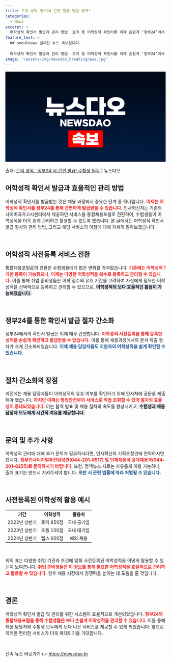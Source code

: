 ```yaml
---
title: 토익 성적 정부24 간편 발급 방법 공개!
categories:
  - News
excerpt: >
  어학성적 확인서 발급과 관리 방법  토익 등 어학성적 확인서를 이제 손쉽게 ‘정부24’에서 직접 발급받을 수…
feature_text: >
  ## seoulnews 실시간 뉴스 속보입니다.

  어학성적 확인서 발급과 관리 방법  토익 등 어학성적 확인서를 이제 손쉽게 ‘정부24’에서 직접 발급받을 수…
image: '/assets/img/newsdao_breakingnews.jpg'
---
```


![뉴스다오 속보](/assets/img/newsdao_breakingnews.jpg)

<p>출처: <a href="https://newsdao.kr/4834" rel="dofollow">토익 성적, '정부24'서 간편 발급! 수험생 필독</a> | 뉴스다오</p>

<h2 data-ke-size="size26">어학성적 확인서 발급과 효율적인 관리 방법</h2>

<p data-ke-size="size16">어학성적 확인서를 발급받는 것은 채용 과정에서 중요한 단계 중 하나입니다. <b><span style="color: #ee2323;">이제는 어학성적 확인서를 정부24를 통해 간편하게 발급받을 수 있습니다.</span></b> 인사혁신처는 기존의 사이버국가고시센터에서 제공하던 서비스를 통합채용포털로 전환하여, 수험생들이 어학성적을 더욱 쉽게 관리하고 활용할 수 있도록 했습니다. 본 글에서는 어학성적 확인서 발급 절차와 관리 방법, 그리고 해당 서비스의 이점에 대해 자세히 알아보겠습니다.</p>

<p data-ke-size="size16">&nbsp;</p>

<h2 data-ke-size="size26">어학성적 사전등록 서비스 전환</h2>

<p data-ke-size="size16">통합채용포털로의 전환은 수험생들에게 많은 변화를 가져왔습니다. <b><span style="color: #ee2323;">기존에는 어학성적 1개만 등록이 가능했으나, 이제는 다양한 어학성적을 복수로 등록하고 관리할 수 있습니다.</span></b> 이를 통해 취업 준비생들은 어학 점수와 유효 기간을 고려하여 자신에게 필요한 어학성적을 선택적으로 등록하고 관리할 수 있으므로, <b><span style="background-color: #21538527;">어학성적의 보다 효율적인 활용이 가능해졌습니다.</span></b></p>

<p data-ke-size="size16">&nbsp;</p>

<h2 data-ke-size="size26">정부24를 통한 확인서 발급 절차 간소화</h2>

<p data-ke-size="size16">정부24에서의 확인서 발급은 이제 매우 간편합니다. <b><span style="color: #ee2323;">어학성적 사전등록을 통해 등록한 성적을 손쉽게 확인하고 발급받을 수 있습니다.</span></b> 이를 통해 채용과정에서의 문서 제출 절차가 크게 간소화되었습니다. <b><span style="color: #1a5490;">이제 채용 담당자들도 지원자의 어학성적을 쉽게 확인할 수 있습니다.</span></b></p>

<p data-ke-size="size16">&nbsp;</p>

<h2 data-ke-size="size26">절차 간소화의 장점</h2>

<p data-ke-size="size16">이전에는 채용 담당자들이 어학성적의 유효 여부를 확인하기 위해 인사처에 공문을 제출해야 했습니다. <b><span style="color: #ee2323;">하지만 이제는 행정안전부의 서비스로 직접 조회할 수 있어 절차의 효율성이   증대되었습니다.</span></b> 이는 합격 발표 및 채용 절차의 속도를 향상시키고, <b><span style="background-color: #21538527;">수험생과 채용 담당자 모두에게 시간적 여유를 제공합니다.</span></b></p>

<p data-ke-size="size16">&nbsp;</p>

<h2 data-ke-size="size26">문의 및 추가 사항</h2>

<p data-ke-size="size16">어학성적 관리에 대해 추가 문의가 필요하시다면, 인사혁신처 기획조정관에 연락하시면 됩니다. <b><span style="color: #ee2323;">정부인사디지털추진담당관(044-201-8517) 및 인재채용국 공개채용과(044-201-8255)로 문의하시기 바랍니다.</span></b> 또한, 정책뉴스 자료는 자유롭게 이용 가능하나, 출처 표기는 반드시 지켜주셔야 합니다. <b><span style="color: #1a5490;">위반 시 관련 법률에 따라 처벌될 수 있습니다.</span></b></p>

<p data-ke-size="size16">&nbsp;</p>

<h2 data-ke-size="size26">사전등록된 어학성적 활용 예시</h2>

<table style="width: 100%; border-collapse: collapse;">
  <tr>
    <td style="text-align: center; height: 17px;"><b>기간</b></td>
    <td style="text-align: center; height: 17px;"><b>어학성적</b></td>
    <td style="text-align: center; height: 17px;"><b>활용처</b></td>
  </tr>
  <tr>
    <td style="text-align: center; height: 17px;">2022년 상반기</td>
    <td style="text-align: center; height: 17px;">토익 850점</td>
    <td style="text-align: center; height: 17px;">국내 공기업</td>
  </tr>
  <tr>
    <td style="text-align: center; height: 17px;">2023년 상반기</td>
    <td style="text-align: center; height: 17px;">토플 100점</td>
    <td style="text-align: center; height: 17px;">국내 대기업</td>
  </tr>
  <tr>
    <td style="text-align: center; height: 17px;">2024년 상반기</td>
    <td style="text-align: center; height: 17px;">텝스 600점</td>
    <td style="text-align: center; height: 17px;">해외 채용</td>
  </tr>
</table>

<p data-ke-size="size16">&nbsp;</p>

<p data-ke-size="size16">위의 표는 다양한 취업 기관과 조건에 맞춰 사전등록된 어학성적을 어떻게 활용할 수 있는지 보여줍니다. <b><span style="color: #ee2323;">취업 준비생들은 이 정보를 통해 필요한 어학성적을 효율적으로 관리하고 활용할 수 있습니다.</span></b> 향후 채용 시장에서 경쟁력을 높이는 데 도움을 줄 것입니다.</p>

<p data-ke-size="size16">&nbsp;</p>

<h2 data-ke-size="size26">결론</h2>

<p data-ke-size="size16">어학성적 확인서 발급 및 관리를 위한 시스템이 효율적으로 개선되었습니다. <b><span style="color: #ee2323;">정부24와 통합채용포털을 통해 수험생들은 보다 손쉽게 어학성적을 관리할 수 있습니다.</span></b> 이를 통해 채용 담당자와 수험생 모두에게 보다 나은 서비스를 제공할 수 있게 되었습니다. 앞으로 이러한 편리한 서비스가 더욱 확대되기를 기대합니다.</p>

<p data-ke-size="size16">&nbsp;</p> 

신속 뉴스 바로가기 👉 <a href="https://newsdao.kr" rel="dofollow">https://newsdao.kr</a>


